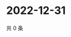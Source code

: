# 2022-12-31

共 0 条

<!-- BEGIN WEIBO -->
<!-- 最后更新时间 Sat Dec 31 2022 19:10:40 GMT+0800 (China Standard Time) -->

<!-- END WEIBO -->
